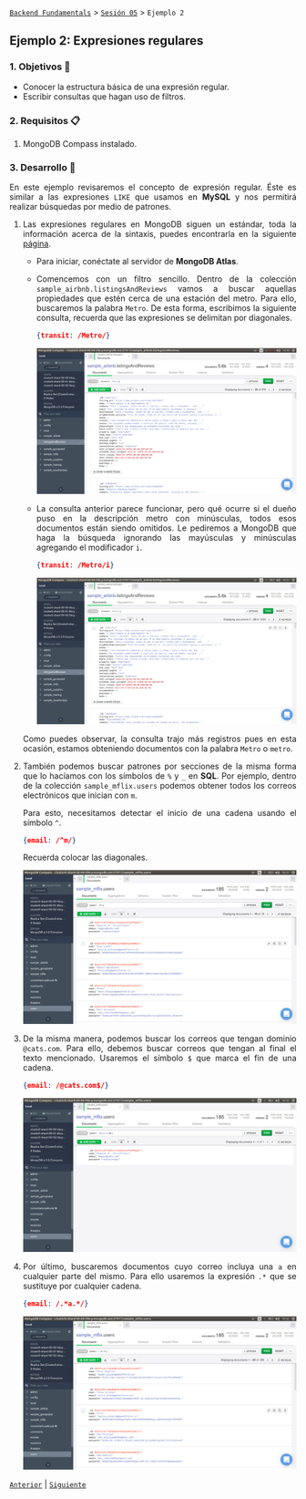[`Backend Fundamentals`](../../README.md) > [`Sesión 05`](../README.md) > `Ejemplo 2`

## Ejemplo 2: Expresiones regulares

<div style="text-align: justify;">

### 1. Objetivos :dart: 

- Conocer la estructura básica de una expresión regular.
- Escribir consultas que hagan uso de filtros.

### 2. Requisitos :clipboard:

1. MongoDB Compass instalado.

### 3. Desarrollo :rocket:

En este ejemplo revisaremos el concepto de expresión regular. Éste es similar a las expresiones `LIKE` que usamos en __MySQL__ y nos permitirá realizar búsquedas por medio de patrones. 

1. Las expresiones regulares en MongoDB siguen un estándar, toda la información acerca de la sintaxis, puedes encontrarla en la siguiente [página](https://www.w3schools.com/jsref/jsref_obj_regexp.asp).

   - Para iniciar, conéctate al servidor de __MongoDB Atlas__.
   
   - Comencemos con un filtro sencillo. Dentro de la colección `sample_airbnb.listingsAndReviews` vamos a buscar aquellas propiedades que estén cerca de una estación del metro. Para ello, buscaremos la palabra `Metro`. De esta forma, escribimos la siguiente consulta, recuerda que las expresiones se delimitan por diagonales.
   
      ```json
      {transit: /Metro/}
      ```
      
      ![imagen](imagenes/imagen1.png)
      
   - La consulta anterior parece funcionar, pero qué ocurre si el dueño puso en la descripción metro con minúsculas, todos esos documentos están siendo omitidos. Le pediremos a MongoDB que haga la búsqueda ignorando las mayúsculas y minúsculas agregando el modificador `i`.
   
      ```json
      {transit: /Metro/i}
      ```
      
      ![imagen](imagenes/imagen2.png)
      
   Como puedes observar, la consulta trajo más registros pues en esta ocasión, estamos obteniendo documentos con la palabra `Metro` o `metro`.   

2. También podemos buscar patrones por secciones de la misma forma que lo hacíamos con los símbolos de `%` y `_` en __SQL__. Por ejemplo, dentro de la colección `sample_mflix.users` podemos obtener todos los correos electrónicos que inician con `m`. 

   Para esto, necesitamos detectar el inicio de una cadena usando el símbolo `^`.
   
   ```json
   {email: /^m/}
   ```
   
   Recuerda colocar las diagonales.
   
   ![imagen](imagenes/imagen3.png)
   
3. De la misma manera, podemos buscar los correos que tengan dominio `@cats.com`. Para ello, debemos buscar correos que tengan al final el texto mencionado. Usaremos el símbolo `$` que marca el fin de una cadena.

   ```json
   {email: /@cats.com$/}
   ```
   
   ![imagen](imagenes/imagen4.png)
   
4. Por último, buscaremos documentos cuyo correo incluya una `a` en cualquier parte del mismo. Para ello usaremos la expresión `.*` que se sustituye por cualquier cadena.

   ```json
   {email: /.*a.*/}
   ```
   
   ![imagen](imagenes/imagen5.png)  

[`Anterior`](../README.md) | [`Siguiente`](../Reto-02/Readme.md)

</div>
